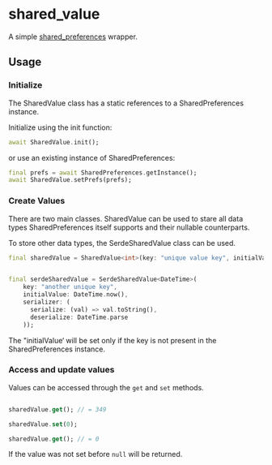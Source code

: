 # shared_value

A simple [shared_preferences](https://pub.dev/packages/shared_preferences) wrapper.

## Usage

### Initialize
The SharedValue class has a static references to a
SharedPreferences instance.

Initialize using the init function:

```dart
await SharedValue.init();
```
or use an existing instance of SharedPreferences:
```dart
final prefs = await SharedPreferences.getInstance();
await SharedValue.setPrefs(prefs);
```

### Create Values

There are two main classes.
SharedValue can be used to stare all data types SharedPreferences
itself supports and their nullable counterparts.

To store other data types, the SerdeSharedValue class can be used.

```dart
final sharedValue = SharedValue<int>(key: "unique value key", initialValue: 349);


final serdeSharedValue = SerdeSharedValue<DateTime>(
    key: "another unique key",
    initialValue: DateTime.now(),
    serializer: (
      serialize: (val) => val.toString(),
      deserialize: DateTime.parse
    ));
```

The "initialValue‘ will be set only if the key is not present in
the SharedPreferences instance.

### Access and update values

Values can be accessed through the `get` and `set` methods.
```dart

sharedValue.get(); // = 349

sharedValue.set(0);

sharedValue.get(); // = 0
```

If the value was not set before  `null` will be returned.

